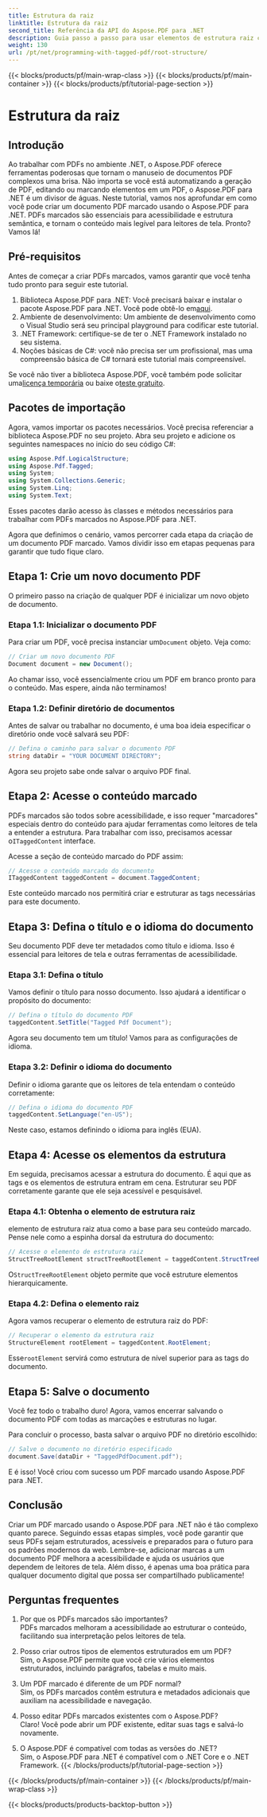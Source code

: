 ```yaml
---
title: Estrutura da raiz
linktitle: Estrutura da raiz
second_title: Referência da API do Aspose.PDF para .NET
description: Guia passo a passo para usar elementos de estrutura raiz com Aspose.PDF para .NET para acessar a raiz e o objeto StructTreeRoot do documento PDF.
weight: 130
url: /pt/net/programming-with-tagged-pdf/root-structure/
---
```


{{< blocks/products/pf/main-wrap-class >}}
{{< blocks/products/pf/main-container >}}
{{< blocks/products/pf/tutorial-page-section >}}

# Estrutura da raiz

## Introdução

Ao trabalhar com PDFs no ambiente .NET, o Aspose.PDF oferece ferramentas poderosas que tornam o manuseio de documentos PDF complexos uma brisa. Não importa se você está automatizando a geração de PDF, editando ou marcando elementos em um PDF, o Aspose.PDF para .NET é um divisor de águas. Neste tutorial, vamos nos aprofundar em como você pode criar um documento PDF marcado usando o Aspose.PDF para .NET. PDFs marcados são essenciais para acessibilidade e estrutura semântica, e tornam o conteúdo mais legível para leitores de tela. Pronto? Vamos lá!

## Pré-requisitos

Antes de começar a criar PDFs marcados, vamos garantir que você tenha tudo pronto para seguir este tutorial.

1.  Biblioteca Aspose.PDF para .NET: Você precisará baixar e instalar o pacote Aspose.PDF para .NET. Você pode obtê-lo em[aqui](https://releases.aspose.com/pdf/net/).
2. Ambiente de desenvolvimento: Um ambiente de desenvolvimento como o Visual Studio será seu principal playground para codificar este tutorial.
3. .NET Framework: certifique-se de ter o .NET Framework instalado no seu sistema.
4. Noções básicas de C#: você não precisa ser um profissional, mas uma compreensão básica de C# tornará este tutorial mais compreensível.

 Se você não tiver a biblioteca Aspose.PDF, você também pode solicitar uma[licença temporária](https://purchase.aspose.com/temporary-license/) ou baixe o[teste gratuito](https://releases.aspose.com/).

## Pacotes de importação

Agora, vamos importar os pacotes necessários. Você precisa referenciar a biblioteca Aspose.PDF no seu projeto. Abra seu projeto e adicione os seguintes namespaces no início do seu código C#:

```csharp
using Aspose.Pdf.LogicalStructure;
using Aspose.Pdf.Tagged;
using System;
using System.Collections.Generic;
using System.Linq;
using System.Text;
```

Esses pacotes darão acesso às classes e métodos necessários para trabalhar com PDFs marcados no Aspose.PDF para .NET.

Agora que definimos o cenário, vamos percorrer cada etapa da criação de um documento PDF marcado. Vamos dividir isso em etapas pequenas para garantir que tudo fique claro.

## Etapa 1: Crie um novo documento PDF

O primeiro passo na criação de qualquer PDF é inicializar um novo objeto de documento.

### Etapa 1.1: Inicializar o documento PDF
 Para criar um PDF, você precisa instanciar um`Document` objeto. Veja como:

```csharp
// Criar um novo documento PDF
Document document = new Document();
```

Ao chamar isso, você essencialmente criou um PDF em branco pronto para o conteúdo. Mas espere, ainda não terminamos!

### Etapa 1.2: Definir diretório de documentos
Antes de salvar ou trabalhar no documento, é uma boa ideia especificar o diretório onde você salvará seu PDF:

```csharp
// Defina o caminho para salvar o documento PDF
string dataDir = "YOUR DOCUMENT DIRECTORY";
```

Agora seu projeto sabe onde salvar o arquivo PDF final.

## Etapa 2: Acesse o conteúdo marcado

 PDFs marcados são todos sobre acessibilidade, e isso requer "marcadores" especiais dentro do conteúdo para ajudar ferramentas como leitores de tela a entender a estrutura. Para trabalhar com isso, precisamos acessar o`ITaggedContent` interface.

Acesse a seção de conteúdo marcado do PDF assim:

```csharp
// Acesse o conteúdo marcado do documento
ITaggedContent taggedContent = document.TaggedContent;
```

Este conteúdo marcado nos permitirá criar e estruturar as tags necessárias para este documento.

## Etapa 3: Defina o título e o idioma do documento

Seu documento PDF deve ter metadados como título e idioma. Isso é essencial para leitores de tela e outras ferramentas de acessibilidade.

### Etapa 3.1: Defina o título
Vamos definir o título para nosso documento. Isso ajudará a identificar o propósito do documento:

```csharp
// Defina o título do documento PDF
taggedContent.SetTitle("Tagged Pdf Document");
```

Agora seu documento tem um título! Vamos para as configurações de idioma.

### Etapa 3.2: Definir o idioma do documento
Definir o idioma garante que os leitores de tela entendam o conteúdo corretamente:

```csharp
// Defina o idioma do documento PDF
taggedContent.SetLanguage("en-US");
```

Neste caso, estamos definindo o idioma para inglês (EUA).

## Etapa 4: Acesse os elementos da estrutura

Em seguida, precisamos acessar a estrutura do documento. É aqui que as tags e os elementos de estrutura entram em cena. Estruturar seu PDF corretamente garante que ele seja acessível e pesquisável.

### Etapa 4.1: Obtenha o elemento de estrutura raiz
elemento de estrutura raiz atua como a base para seu conteúdo marcado. Pense nele como a espinha dorsal da estrutura do documento:

```csharp
// Acesse o elemento de estrutura raiz
StructTreeRootElement structTreeRootElement = taggedContent.StructTreeRootElement;
```

 O`StructTreeRootElement` objeto permite que você estruture elementos hierarquicamente.

### Etapa 4.2: Defina o elemento raiz
Agora vamos recuperar o elemento de estrutura raiz do PDF:

```csharp
// Recuperar o elemento da estrutura raiz
StructureElement rootElement = taggedContent.RootElement;
```

 Esse`rootElement` servirá como estrutura de nível superior para as tags do documento.

## Etapa 5: Salve o documento

Você fez todo o trabalho duro! Agora, vamos encerrar salvando o documento PDF com todas as marcações e estruturas no lugar.

Para concluir o processo, basta salvar o arquivo PDF no diretório escolhido:

```csharp
// Salve o documento no diretório especificado
document.Save(dataDir + "TaggedPdfDocument.pdf");
```

E é isso! Você criou com sucesso um PDF marcado usando Aspose.PDF para .NET. 

## Conclusão

Criar um PDF marcado usando o Aspose.PDF para .NET não é tão complexo quanto parece. Seguindo essas etapas simples, você pode garantir que seus PDFs sejam estruturados, acessíveis e preparados para o futuro para os padrões modernos da web. Lembre-se, adicionar marcas a um documento PDF melhora a acessibilidade e ajuda os usuários que dependem de leitores de tela. Além disso, é apenas uma boa prática para qualquer documento digital que possa ser compartilhado publicamente!

## Perguntas frequentes

1. Por que os PDFs marcados são importantes?  
   PDFs marcados melhoram a acessibilidade ao estruturar o conteúdo, facilitando sua interpretação pelos leitores de tela.

2. Posso criar outros tipos de elementos estruturados em um PDF?  
   Sim, o Aspose.PDF permite que você crie vários elementos estruturados, incluindo parágrafos, tabelas e muito mais.

3. Um PDF marcado é diferente de um PDF normal?  
   Sim, os PDFs marcados contêm estrutura e metadados adicionais que auxiliam na acessibilidade e navegação.

4. Posso editar PDFs marcados existentes com o Aspose.PDF?  
   Claro! Você pode abrir um PDF existente, editar suas tags e salvá-lo novamente.

5. O Aspose.PDF é compatível com todas as versões do .NET?  
   Sim, o Aspose.PDF para .NET é compatível com o .NET Core e o .NET Framework.
{{< /blocks/products/pf/tutorial-page-section >}}

{{< /blocks/products/pf/main-container >}}
{{< /blocks/products/pf/main-wrap-class >}}

{{< blocks/products/products-backtop-button >}}
